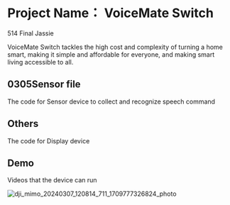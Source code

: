 # Project Name： VoiceMate Switch

514 Final Jassie

VoiceMate Switch tackles the high cost and complexity of turning a home smart, making it simple and affordable for everyone, and making smart living accessible to all.

## 0305Sensor file
The code for Sensor device to collect and recognize speech command 

## Others
The code for Display device

## Demo
Videos that the device can run

![dji_mimo_20240307_120814_711_1709777326824_photo](https://github.com/Jassie2023/514Finalnew/assets/148395308/f4cb8693-691b-40be-ab39-a8bd274f63a4)

